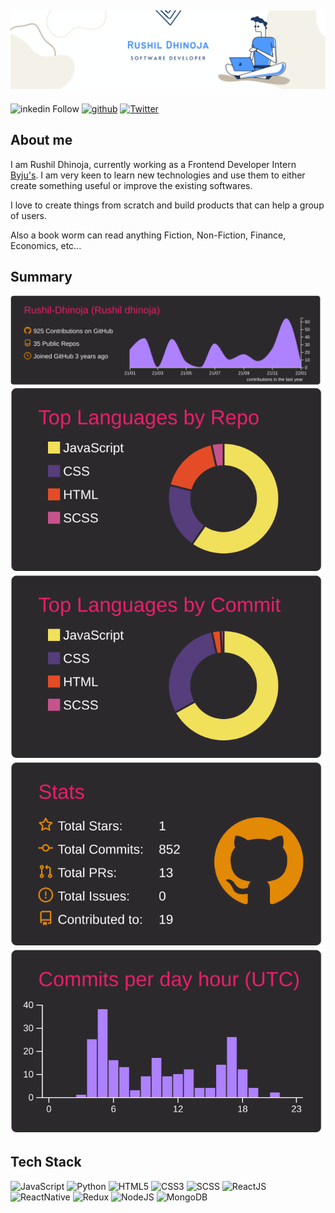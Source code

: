 <link rel='stylesheet' type='text/css' media='all' href='./main.css'/>
    
<h2 align="center" ><img  src='./img/banner.png' /></h2>

<div class='badges' >

![inkedin Follow](https://img.shields.io/badge/LinkedIn-784-blue?style=social&logo=linkedin)
[![github](https://img.shields.io/github/followers/Rushil-Dhinoja?label=Follow%20Me&style=social)](https://github.com/Rushil-Dhinoja)
[![Twitter](https://img.shields.io/twitter/follow/Rushildhinoja2?label=Follow%20%40RushilDhinoja&style=social)](https://twitter.com/Rushildhinoja2)

<h2>About me</h2>

I am Rushil Dhinoja, currently working as a Frontend Developer Intern [Byju's](https://byjus.com/). I am very keen to learn new technologies and use them to either create something useful or improve the existing softwares.

I love to create things from scratch and build products that can help a group of users.

Also a book worm can read anything Fiction, Non-Fiction, Finance, Economics, etc...

</div>

<h2>Summary</h2>

[![](https://raw.githubusercontent.com/Rushil-Dhinoja/Rushil-Dhinoja/master/profile-summary-card-output/monokai/0-profile-details.svg)](https://github.com/vn7n24fzkq/github-profile-summary-cards)
[![](https://raw.githubusercontent.com/Rushil-Dhinoja/Rushil-Dhinoja/master/profile-summary-card-output/monokai/1-repos-per-language.svg)](https://github.com/vn7n24fzkq/github-profile-summary-cards) [![](https://raw.githubusercontent.com/Rushil-Dhinoja/Rushil-Dhinoja/master/profile-summary-card-output/monokai/2-most-commit-language.svg)](https://github.com/vn7n24fzkq/github-profile-summary-cards)
[![](https://raw.githubusercontent.com/Rushil-Dhinoja/Rushil-Dhinoja/master/profile-summary-card-output/monokai/3-stats.svg)](https://github.com/vn7n24fzkq/github-profile-summary-cards) [![](https://raw.githubusercontent.com/Rushil-Dhinoja/Rushil-Dhinoja/master/profile-summary-card-output/monokai/4-productive-time.svg)](https://github.com/vn7n24fzkq/github-profile-summary-cards)

<h2>Tech Stack</h2>

![JavaScript](https://img.shields.io/badge/javascript-%23323330.svg?style=for-the-badge&logo=javascript&logoColor=%23F7DF1E)
![Python](https://img.shields.io/badge/python-%23323330.svg?style=for-the-badge&logo=python&logoColor=white)
![HTML5](https://img.shields.io/badge/html5-%23E34F26.svg?style=for-the-badge&logo=html5&logoColor=white)
![CSS3](https://img.shields.io/badge/css3-%231572B6.svg?style=for-the-badge&logo=css3&logoColor=white)
![SCSS](https://img.shields.io/badge/SCSS-%23323330.svg?style=for-the-badge&logo=sass&logoColor=white)
![ReactJS](https://img.shields.io/badge/React-%231572B6?style=for-the-badge&logo=react&logoColor=white)
![ReactNative](https://img.shields.io/badge/ReactNative-%231572B6?style=for-the-badge&logo=react&logoColor=white)
![Redux](https://img.shields.io/badge/Redux-%231572B6?style=for-the-badge&logo=redux&logoColor=white)
![NodeJS](https://img.shields.io/badge/node.js-6DA55F?style=for-the-badge&logo=node.js&logoColor=white)
![MongoDB](https://img.shields.io/badge/MongoDB-6DA55F?style=for-the-badge&logo=mongodb&logoColor=white)
